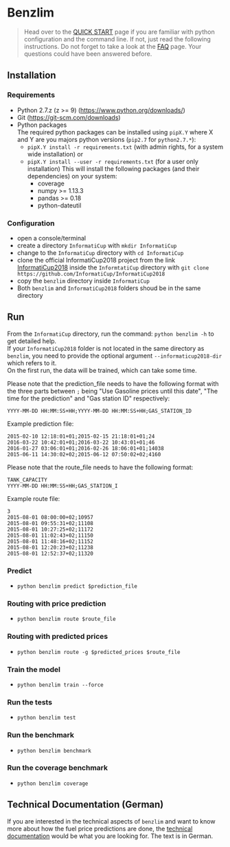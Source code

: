 # Benzlim

>Head over to the [QUICK START](/QUICK_START.md) page if you are familiar with python configuration and the command line. If not, just read the following instructions. Do not forget to take a look at the [FAQ](/FAQ.md) page. Your questions could have been answered before.

## Installation

### Requirements
  - Python 2.7.z (z >= 9) (https://www.python.org/downloads/)
  - Git (https://git-scm.com/downloads)
  - Python packages  
    The required python packages can be installed using `pipX.Y` where X and Y are you majors python versions (`pip2.7` for `python2.7.*`):
    - `pipX.Y install -r requirements.txt` (with admin rights, for a system wide installation) or  
    - `pipX.Y install --user -r requirements.txt` (for a user only installation)
    This will install the following packages (and their dependencies) on your system:
      - coverage
      - numpy >= 1.13.3
      - pandas >= 0.18
      - python-dateutil

### Configuration
- open a console/terminal
- create a directory `InformatiCup` with `mkdir InformatiCup`
- change to the `InformatiCup` directory with `cd InformatiCup`
- clone the official InformatiCup2018 project from the link [InformatiCup2018](https://github.com/InformatiCup/InformatiCup2018 ) inside the `InformtatiCup` directory with `git clone https://github.com/InformatiCup/InformatiCup2018`
- copy the `benzlim` directory inside `InformatiCup`
- Both `benzlim` and `InformatiCup2018` folders shoud be in the same directory


## Run

   From the `InformatiCup` directory, run the command: `python benzlim -h` to get detailed help.  
   If your `InformatiCup2018` folder is not located in the same directory as `benzlim`, you need to provide the optional argument `--informaticup2018-dir` which refers to it.  
   On the first run, the data will be trained, which can take some time.
   
   Please note that the prediction_file needs to have the following format with the three parts between `;` being "Use Gasoline prices until this date", "The time for the prediction" and "Gas station ID" respectively:
   ```
   YYYY-MM-DD HH:MM:SS+HH;YYYY-MM-DD HH:MM:SS+HH;GAS_STATION_ID
   ```
   Example prediction file:
   ```
   2015-02-10 12:18:01+01;2015-02-15 21:18:01+01;24
   2016-03-22 10:42:01+01;2016-03-22 10:43:01+01;46
   2016-01-27 03:06:01+01;2016-02-26 18:06:01+01;14038
   2015-06-11 14:30:02+02;2015-06-12 07:50:02+02;4160
   ```

   Please note that the route_file needs to have the following format:
   ```
   TANK_CAPACITY
   YYYY-MM-DD HH:MM:SS+HH;GAS_STATION_I
   ```
   Example route file:
   ```
   3
   2015-08-01 08:00:00+02;10957
   2015-08-01 09:55:31+02;11108
   2015-08-01 10:27:25+02;11172
   2015-08-01 11:02:43+02;11150
   2015-08-01 11:48:16+02;11152
   2015-08-01 12:20:23+02;11238
   2015-08-01 12:52:37+02;11320
   ```

### Predict

- `python benzlim predict $prediction_file`

### Routing with price prediction

- `python benzlim route $route_file`

### Routing with predicted prices

- `python benzlim route -g $predicted_prices $route_file`

### Train the model

- `python benzlim train --force`

### Run the tests

- `python benzlim test`

### Run the benchmark

- `python benzlim benchmark`

### Run the coverage benchmark

- `python benzlim coverage`

## Technical Documentation (German)

If you are interested in the technical aspects of `benzlim` and want to know more about how the fuel price predictions are done, the [technical documentation](/docs/DOCS.md) would be what you are looking for. The text is in German.
